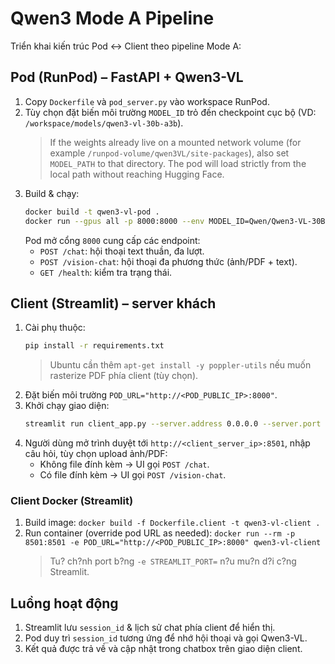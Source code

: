 # Qwen3 Mode A Pipeline

Triển khai kiến trúc Pod ↔ Client theo pipeline Mode A:

## Pod (RunPod) – FastAPI + Qwen3-VL

1. Copy `Dockerfile` và `pod_server.py` vào workspace RunPod.
2. Tùy chọn đặt biến môi trường `MODEL_ID` trỏ đến checkpoint cục bộ (VD: `/workspace/models/qwen3-vl-30b-a3b`).
   > If the weights already live on a mounted network volume (for example `/runpod-volume/qwen3VL/site-packages`), also set `MODEL_PATH` to that directory. The pod will load strictly from the local path without reaching Hugging Face.
3. Build & chạy:
   ```bash
   docker build -t qwen3-vl-pod .
   docker run --gpus all -p 8000:8000 --env MODEL_ID=Qwen/Qwen3-VL-30B-A3B-Instruct qwen3-vl-pod
   ```
   Pod mở cổng `8000` cung cấp các endpoint:
   - `POST /chat`: hội thoại text thuần, đa lượt.
   - `POST /vision-chat`: hội thoại đa phương thức (ảnh/PDF + text).
   - `GET /health`: kiểm tra trạng thái.

## Client (Streamlit) – server khách

1. Cài phụ thuộc:
   ```bash
   pip install -r requirements.txt
   ```
   > Ubuntu cần thêm `apt-get install -y poppler-utils` nếu muốn rasterize PDF phía client (tùy chọn).
2. Đặt biến môi trường `POD_URL="http://<POD_PUBLIC_IP>:8000"`.
3. Khởi chạy giao diện:
   ```bash
   streamlit run client_app.py --server.address 0.0.0.0 --server.port 8501
   ```
4. Người dùng mở trình duyệt tới `http://<client_server_ip>:8501`, nhập câu hỏi, tùy chọn upload ảnh/PDF:
   - Không file đính kèm → UI gọi `POST /chat`.
   - Có file đính kèm → UI gọi `POST /vision-chat`.

### Client Docker (Streamlit)
1. Build image: ``docker build -f Dockerfile.client -t qwen3-vl-client .``
2. Run container (override pod URL as needed): ``docker run --rm -p 8501:8501 -e POD_URL="http://<POD_PUBLIC_IP>:8000" qwen3-vl-client``
   > Tu? ch?nh port b?ng ``-e STREAMLIT_PORT=`` n?u mu?n d?i c?ng Streamlit.

## Luồng hoạt động

1. Streamlit lưu `session_id` & lịch sử chat phía client để hiển thị.
2. Pod duy trì `session_id` tương ứng để nhớ hội thoại và gọi Qwen3-VL.
3. Kết quả được trả về và cập nhật trong chatbox trên giao diện client.

